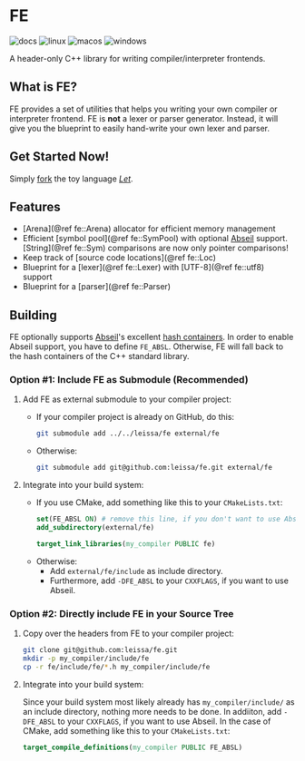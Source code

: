 # FE

![docs](https://img.shields.io/github/actions/workflow/status/leissa/fe/doxygen.yml?logo=gitbook&logoColor=white&label=docs&link=https%3A%2F%2Fleissa.github.io%2Ffe%2F&link=https%3A%2F%2Fgithub.com%2Fleissa%2Ffe%2Factions%2Fworkflows%2Fdoxygen.yml)
![linux](https://img.shields.io/github/actions/workflow/status/leissa/fe/linux.yml?logo=linux&logoColor=white&label=linux&link=https%3A%2F%2Fgithub.com%2Fleissa%2Ffe%2Factions%2Fworkflows%2Flinux.yml)
![macos](https://img.shields.io/github/actions/workflow/status/leissa/fe/macos.yml?logo=apple&logoColor=white&label=macos&link=https%3A%2F%2Fgithub.com%2Fleissa%2Ffe%2Factions%2Fworkflows%2Fmacos.yml)
![windows](https://img.shields.io/github/actions/workflow/status/leissa/fe/windows.yml?logo=windows&logoColor=white&label=windows&link=https%3A%2F%2Fgithub.com%2Fleissa%2Ffe%2Factions%2Fworkflows%2Fwindows.yml)

A header-only C++ library for writing compiler/interpreter frontends.

## What is FE?

FE provides a set of utilities that helps you writing your own compiler or interpreter frontend.
FE is **not** a lexer or parser generator.
Instead, it will give you the blueprint to easily hand-write your own lexer and parser.

## Get Started Now!

Simply [fork](https://github.com/leissa/let/fork) the toy language *[Let](https://github.com/leissa/let)*.

## Features

* [Arena](@ref fe::Arena) allocator for efficient memory management
* Efficient [symbol pool](@ref fe::SymPool) with optional [Abseil](https://abseil.io/) support.
    [String](@ref fe::Sym) comparisons are now only pointer comparisons!
* Keep track of [source code locations](@ref fe::Loc)
* Blueprint for a [lexer](@ref fe::Lexer) with [UTF-8](@ref fe::utf8) support
* Blueprint for a [parser](@ref fe::Parser)

## Building

FE optionally supports [Abseil](https://abseil.io/)'s excellent [hash containers](https://abseil.io/docs/cpp/guides/container).
In order to enable Abseil support, you have to define `FE_ABSL`.
Otherwise, FE will fall back to the hash containers of the C++ standard library.

### Option #1: Include FE as Submodule (Recommended)

1. Add FE as external submodule to your compiler project:
    * If your compiler project is already on GitHub, do this:
        ```sh
        git submodule add ../../leissa/fe external/fe
        ```
    * Otherwise:
        ```sh
        git submodule add git@github.com:leissa/fe.git external/fe
        ```

2. Integrate into your build system:
    * If you use CMake, add something like this to your `CMakeLists.txt`:
        ```cmake
        set(FE_ABSL ON) # remove this line, if you don't want to use Abseil
        add_subdirectory(external/fe)

        target_link_libraries(my_compiler PUBLIC fe)
        ```
    * Otherwise:
        * Add `external/fe/include` as include directory.
        * Furthermore, add `-DFE_ABSL` to your `CXXFLAGS`, if you want to use Abseil.

### Option #2: Directly include FE in your Source Tree

1. Copy over the headers from FE to your compiler project:
    ```sh
    git clone git@github.com:leissa/fe.git
    mkdir -p my_compiler/include/fe
    cp -r fe/include/fe/*.h my_compiler/include/fe
    ```

2. Integrate into your build system:

    Since your build system most likely already has `my_compiler/include/` as an include directory, nothing more needs to be done.
    In addiiton, add `-DFE_ABSL` to your `CXXFLAGS`, if you want to use Abseil.
    In the case of CMake, add something like this to your `CMakeLists.txt`:
    ```cmake
    target_compile_definitions(my_compiler PUBLIC FE_ABSL)
    ```
